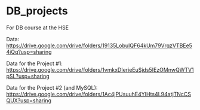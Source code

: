 # DB_projects
For DB course at the HSE

Data: https://drive.google.com/drive/folders/19135LobuIQF64kUm79VrqzVTBEe54iQq?usp=sharing

Data for the Project #1: https://drive.google.com/drive/folders/1vmkxDIerieEuSjds5IEzOMnwQWTV1pSL?usp=sharing

Data for the Project #2 (and MySQL): https://drive.google.com/drive/folders/1Ac4jPUsuuhE4YIHts4L94atjTNcCSQUX?usp=sharing
